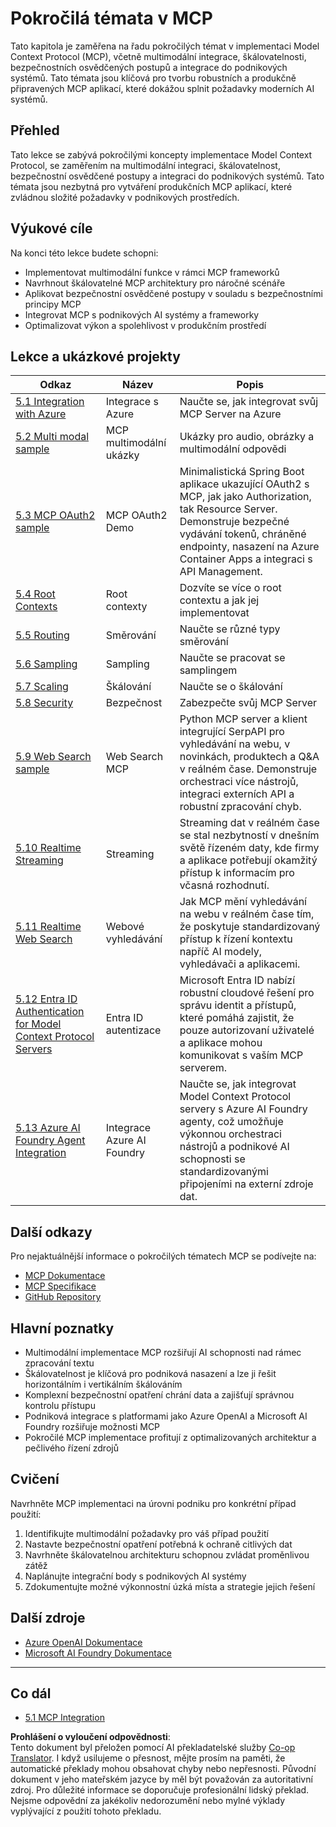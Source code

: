 <!--
CO_OP_TRANSLATOR_METADATA:
{
  "original_hash": "748c61250d4a326206b72b28f6154615",
  "translation_date": "2025-07-02T09:50:55+00:00",
  "source_file": "05-AdvancedTopics/README.md",
  "language_code": "cs"
}
-->
# Pokročilá témata v MCP

Tato kapitola je zaměřena na řadu pokročilých témat v implementaci Model Context Protocol (MCP), včetně multimodální integrace, škálovatelnosti, bezpečnostních osvědčených postupů a integrace do podnikových systémů. Tato témata jsou klíčová pro tvorbu robustních a produkčně připravených MCP aplikací, které dokážou splnit požadavky moderních AI systémů.

## Přehled

Tato lekce se zabývá pokročilými koncepty implementace Model Context Protocol, se zaměřením na multimodální integraci, škálovatelnost, bezpečnostní osvědčené postupy a integraci do podnikových systémů. Tato témata jsou nezbytná pro vytváření produkčních MCP aplikací, které zvládnou složité požadavky v podnikových prostředích.

## Výukové cíle

Na konci této lekce budete schopni:

- Implementovat multimodální funkce v rámci MCP frameworků
- Navrhnout škálovatelné MCP architektury pro náročné scénáře
- Aplikovat bezpečnostní osvědčené postupy v souladu s bezpečnostními principy MCP
- Integrovat MCP s podnikových AI systémy a frameworky
- Optimalizovat výkon a spolehlivost v produkčním prostředí

## Lekce a ukázkové projekty

| Odkaz | Název | Popis |
|-------|-------|-------|
| [5.1 Integration with Azure](./mcp-integration/README.md) | Integrace s Azure | Naučte se, jak integrovat svůj MCP Server na Azure |
| [5.2 Multi modal sample](./mcp-multi-modality/README.md) | MCP multimodální ukázky | Ukázky pro audio, obrázky a multimodální odpovědi |
| [5.3 MCP OAuth2 sample](../../../05-AdvancedTopics/mcp-oauth2-demo) | MCP OAuth2 Demo | Minimalistická Spring Boot aplikace ukazující OAuth2 s MCP, jak jako Authorization, tak Resource Server. Demonstruje bezpečné vydávání tokenů, chráněné endpointy, nasazení na Azure Container Apps a integraci s API Management. |
| [5.4 Root Contexts](./mcp-root-contexts/README.md) | Root contexty | Dozvíte se více o root contextu a jak jej implementovat |
| [5.5 Routing](./mcp-routing/README.md) | Směrování | Naučte se různé typy směrování |
| [5.6 Sampling](./mcp-sampling/README.md) | Sampling | Naučte se pracovat se samplingem |
| [5.7 Scaling](./mcp-scaling/README.md) | Škálování | Naučte se o škálování |
| [5.8 Security](./mcp-security/README.md) | Bezpečnost | Zabezpečte svůj MCP Server |
| [5.9 Web Search sample](./web-search-mcp/README.md) | Web Search MCP | Python MCP server a klient integrující SerpAPI pro vyhledávání na webu, v novinkách, produktech a Q&A v reálném čase. Demonstruje orchestraci více nástrojů, integraci externích API a robustní zpracování chyb. |
| [5.10 Realtime Streaming](./mcp-realtimestreaming/README.md) | Streaming | Streaming dat v reálném čase se stal nezbytností v dnešním světě řízeném daty, kde firmy a aplikace potřebují okamžitý přístup k informacím pro včasná rozhodnutí. |
| [5.11 Realtime Web Search](./mcp-realtimesearch/README.md) | Webové vyhledávání | Jak MCP mění vyhledávání na webu v reálném čase tím, že poskytuje standardizovaný přístup k řízení kontextu napříč AI modely, vyhledávači a aplikacemi. |
| [5.12 Entra ID Authentication for Model Context Protocol Servers](./mcp-security-entra/README.md) | Entra ID autentizace | Microsoft Entra ID nabízí robustní cloudové řešení pro správu identit a přístupů, které pomáhá zajistit, že pouze autorizovaní uživatelé a aplikace mohou komunikovat s vaším MCP serverem. |
| [5.13 Azure AI Foundry Agent Integration](./mcp-foundry-agent-integration/README.md) | Integrace Azure AI Foundry | Naučte se, jak integrovat Model Context Protocol servery s Azure AI Foundry agenty, což umožňuje výkonnou orchestraci nástrojů a podnikové AI schopnosti se standardizovanými připojeními na externí zdroje dat. |

## Další odkazy

Pro nejaktuálnější informace o pokročilých tématech MCP se podívejte na:
- [MCP Dokumentace](https://modelcontextprotocol.io/)
- [MCP Specifikace](https://spec.modelcontextprotocol.io/)
- [GitHub Repository](https://github.com/modelcontextprotocol)

## Hlavní poznatky

- Multimodální implementace MCP rozšiřují AI schopnosti nad rámec zpracování textu
- Škálovatelnost je klíčová pro podniková nasazení a lze ji řešit horizontálním i vertikálním škálováním
- Komplexní bezpečnostní opatření chrání data a zajišťují správnou kontrolu přístupu
- Podniková integrace s platformami jako Azure OpenAI a Microsoft AI Foundry rozšiřuje možnosti MCP
- Pokročilé MCP implementace profitují z optimalizovaných architektur a pečlivého řízení zdrojů

## Cvičení

Navrhněte MCP implementaci na úrovni podniku pro konkrétní případ použití:

1. Identifikujte multimodální požadavky pro váš případ použití
2. Nastavte bezpečnostní opatření potřebná k ochraně citlivých dat
3. Navrhněte škálovatelnou architekturu schopnou zvládat proměnlivou zátěž
4. Naplánujte integrační body s podnikových AI systémy
5. Zdokumentujte možné výkonnostní úzká místa a strategie jejich řešení

## Další zdroje

- [Azure OpenAI Dokumentace](https://learn.microsoft.com/en-us/azure/ai-services/openai/)
- [Microsoft AI Foundry Dokumentace](https://learn.microsoft.com/en-us/ai-services/)

---

## Co dál

- [5.1 MCP Integration](./mcp-integration/README.md)

**Prohlášení o vyloučení odpovědnosti**:  
Tento dokument byl přeložen pomocí AI překladatelské služby [Co-op Translator](https://github.com/Azure/co-op-translator). I když usilujeme o přesnost, mějte prosím na paměti, že automatické překlady mohou obsahovat chyby nebo nepřesnosti. Původní dokument v jeho mateřském jazyce by měl být považován za autoritativní zdroj. Pro důležité informace se doporučuje profesionální lidský překlad. Nejsme odpovědní za jakékoliv nedorozumění nebo mylné výklady vyplývající z použití tohoto překladu.